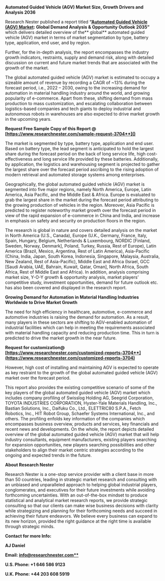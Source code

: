 ﻿<a name="_hlk86177079"></a>**Automated Guided Vehicle (AGV) <a name="_hlk86177305"></a>Market Size, Growth Drivers and Analysis 2036**

Research Nester published a report titled **“[Automated Guided Vehicle (AGV) Market](https://www.researchnester.com/reports/automated-guided-vehicle-agv-market/3704): Global Demand Analysis & Opportunity Outlook 2035”** which delivers detailed overview of the** global** automated guided vehicle (AGV) market in terms of market segmentation by type, battery type, application, end user, and by region.

Further, for the in-depth analysis, the report encompasses the industry growth indicators, restraints, supply and demand risk, along with detailed discussion on current and future market trends that are associated with the growth of the market.

The global automated guided vehicle (AGV) market is estimated to occupy a sizeable amount of revenue by recording a CAGR of ~13% during the forecast period, i.e., 2022 – 2030, owing to the increasing demand for automation in material handling industry around the world, and growing popularity of e-commerce. Apart from these, shifting demand from mass production to mass customization, and escalating collaboration between logistics-based companies and tech giants to deploy industrial and autonomous robots in warehouses are also expected to drive market growth in the upcoming years.

<a name="_hlk168911023"></a><a name="_hlk168911453"></a>**Request Free Sample Copy of this Report @ [https://www.researchnester.com/sample-request-3704**]()**

The market is segmented by type, battery type, application and end user. Based on battery type, the lead segment is anticipated to hold the largest share during the forecast period on the back of long service life, high cost-effectiveness and long service life provided by these batteries. Additionally, by application, the logistics and warehousing segment is projected to gather the largest share over the forecast period ascribing to the rising adoption of modern retrieval and automated storage systems among enterprises.

Geographically, the global automated guided vehicle (AGV) market is segmented into five major regions, namely North America, Europe, Latin America, Asia Pacific, and the Middle East & Africa. Europe is evaluated to grab the largest share in the market during the forecast period attributing to the growing production of vehicles in the region. Moreover, Asia Pacific is predicted to register noteworthy market growth over the forecast period in view of the rapid expansion of e-commerce in China and India, and increase in emphasis on safety and security on production floors in the region.

The research is global in nature and covers detailed analysis on the market in North America (U.S., Canada), Europe (U.K., Germany, France, Italy, Spain, Hungary, Belgium, Netherlands & Luxembourg, NORDIC [Finland, Sweden, Norway, Denmark], Poland, Turkey, Russia, Rest of Europe), Latin America (Brazil, Mexico, Argentina, Rest of Latin America), Asia-Pacific (China, India, Japan, South Korea, Indonesia, Singapore, Malaysia, Australia, New Zealand, Rest of Asia-Pacific), Middle East and Africa (Israel, GCC [Saudi Arabia, UAE, Bahrain, Kuwait, Qatar, Oman], North Africa, South Africa, Rest of Middle East and Africa). In addition, analysis comprising market size, Y-O-Y growth & opportunity analysis, market players’ competitive study, investment opportunities, demand for future outlook etc. has also been covered and displayed in the research report.

**Growing Demand for Automation in Material Handling Industries Worldwide to Drive Market Growth**

The need for high efficiency in healthcare, automotive, e-commerce and automotive industries is raising the demand for automation. As a result, many players in these sectors are shifting to AGV-enabled automation of industrial facilities which can help in meeting the requirements associated with material handling capacity and reducing production time. This in turn is predicted to drive the market growth in the near future.

**Request for customization@ [https://www.researchnester.com/customized-reports-3704**](https://www.researchnester.com/customized-reports-3704)**

However, high cost of installing and maintaining AGV is expected to operate as key restraint to the growth of the global automated guided vehicle (AGV) market over the forecast period.

This report also provides the existing competitive scenario of some of the key players of the global automated guided vehicle (AGV) market which includes company profiling of Swisslog Holding AG, Seegrid Corporation, TOYOTA INDUSTRIES CORPORATION, Hyster-Yale Materials Handling, Inc., Bastian Solutions, Inc., Daifuku Co., Ltd., ELETTRIC80 S.P.A., Fetch Robotics, Inc., HIT Robot Group, Schaefer Systems International, Inc., and others. The profiling enfolds key information of the companies which encompasses business overview, products and services, key financials and recent news and developments. On the whole, the report depicts detailed overview of the global automated guided vehicle (AGV) market that will help industry consultants, equipment manufacturers, existing players searching for expansion opportunities, new players searching possibilities and other stakeholders to align their market centric strategies according to the ongoing and expected trends in the future.      

<a name="_hlk168910495"></a>**About Research Nester**

Research Nester is a one-stop service provider with a client base in more than 50 countries, leading in strategic market research and consulting with an unbiased and unparalleled approach to helping global industrial players, conglomerates, and executives for their future investments while avoiding forthcoming uncertainties. With an out-of-the-box mindset to produce statistical and analytical market research reports, we provide strategic consulting so that our clients can make wise business decisions with clarity while strategizing and planning for their forthcoming needs and succeed in achieving their future endeavors. We believe every business can expand to its new horizon, provided the right guidance at the right time is available through strategic minds.

**Contact for more Info:**

**AJ Daniel**

**Email: [info@researchnester.com**](mailto:info@researchnester.com)**

**U.S. Phone: +1 646 586 9123** 

**U.K. Phone: +44 203 608 5919**

